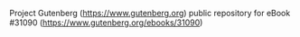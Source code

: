 Project Gutenberg (https://www.gutenberg.org) public repository for eBook #31090 (https://www.gutenberg.org/ebooks/31090)
